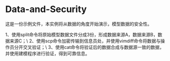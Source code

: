 # Data-and-Security
这是一份示例文件，本实例将从数据的角度开始演示，模型数据的安全性。

1、使用split命令将原始模型数据文件分成3份，形成数据来源A，数据来源B，数据来源C；\\
2、使用scp命令加密传输到信息员处，并使用vimdiff命令将数据与操作员分开交叉验证；\\
3、使用cat命令将验证后的数据合成与数据源一致的数据，并使用建模程序进行验证，得到可靠信息。
